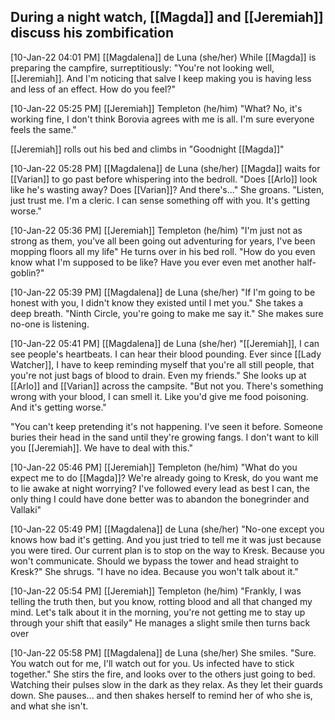 ## During a night watch, [[Magda]] and [[Jeremiah]] discuss his zombification

[10-Jan-22 04:01 PM] [[Magdalena]] de Luna (she/her)
While [[Magda]] is preparing the campfire, surreptitiously: "You're not looking well, [[Jeremiah]]. And I'm noticing that salve I keep making you is having less and less of an effect. How do you feel?"

[10-Jan-22 05:25 PM] [[Jeremiah]] Templeton (he/him)
"What? No, it's working fine, I don't think Borovia agrees with me is all. I'm sure everyone feels the same."

[[Jeremiah]] rolls out his bed and climbs in "Goodnight [[Magda]]"

[10-Jan-22 05:28 PM] [[Magdalena]] de Luna (she/her)
[[Magda]] waits for [[Varian]] to go past before whispering into the bedroll. "Does [[Arlo]] look like he's wasting away? Does [[Varian]]? And there's..." She groans. "Listen, just trust me. I'm a cleric. I can sense something off with you. It's getting worse."

[10-Jan-22 05:36 PM] [[Jeremiah]] Templeton (he/him)
"I'm just not as strong as them, you've all been going out adventuring for years, I've been mopping floors all my life" He turns over in his bed roll. "How do you even know what I'm supposed to be like? Have you ever even met another half-goblin?"

[10-Jan-22 05:39 PM] [[Magdalena]] de Luna (she/her)
"If I'm going to be honest with you, I didn't know they existed until I met you." She takes a deep breath. "Ninth Circle, you're going to make me say it." She makes sure no-one is listening.

[10-Jan-22 05:41 PM] [[Magdalena]] de Luna (she/her)
"[[Jeremiah]], I can see people's heartbeats. I can hear their blood pounding. Ever since [[Lady Watcher]], I have to keep reminding myself that you're all still people, that you're not just bags of blood to drain. Even my friends." She looks up at [[Arlo]] and [[Varian]] across the campsite. "But not you. There's something wrong with your blood, I can smell it. Like you'd give me food poisoning. And it's getting worse."

"You can't keep pretending it's not happening. I've seen it before. Someone buries their head in the sand until they're growing fangs. I don't want to kill you [[Jeremiah]]. We have to deal with this."

[10-Jan-22 05:46 PM] [[Jeremiah]] Templeton (he/him)
"What do you expect me to do [[Magda]]? We're already going to Kresk, do you want me to lie awake at night worrying? I've followed every lead as best I can, the only thing I could have done better was to abandon the bonegrinder and Vallaki"

[10-Jan-22 05:49 PM] [[Magdalena]] de Luna (she/her)
"No-one except you knows how bad it's getting. And you just tried to tell me it was just because you were tired. Our current plan is to stop on the way to Kresk. Because you won't communicate. Should we bypass the tower and head straight to Kresk?" She shrugs. "I have no idea. Because you won't talk about it."

[10-Jan-22 05:54 PM] [[Jeremiah]] Templeton (he/him)
"Frankly, I was telling the truth then, but you know, rotting blood and all that changed my mind. Let's talk about it in the morning, you're not getting me to stay up through your shift that easily" He manages a slight smile then turns back over

[10-Jan-22 05:58 PM] [[Magdalena]] de Luna (she/her)
She smiles. "Sure. You watch out for me, I'll watch out for you. Us infected have to stick together." She stirs the fire, and looks over to the others just going to bed. Watching their pulses slow in the dark as they relax. As they let their guards down. She pauses... and then shakes herself to remind her of who she is, and what she isn't.